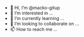 - 👋 Hi, I’m @macko-gitup
- 👀 I’m interested in ...
- 🌱 I’m currently learning ...
- 💞️ I’m looking to collaborate on ...
- 📫 How to reach me ...

<!---
macko-gitup/macko-gitup is a ✨ special ✨ repository because its `README.md` (this file) appears on your GitHub profile.
You can click the Preview link to take a look at your changes.
--->
